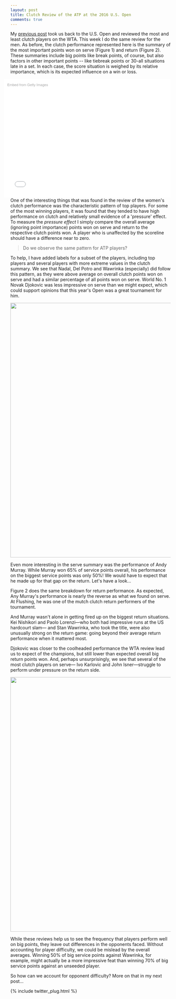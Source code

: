 ```yaml
---
layout: post
title: Clutch Review of the ATP at the 2016 U.S. Open
comments: true
---
```




My [previous post](http://on-the-t.com/2016/09/23/US-Open-Women-Clutch/) took us back to the U.S. Open and reviewed the most and least clutch players on the WTA. This week I do the same review for the men. As before, the clutch performance represented here is the summary of the most important points won on serve (Figure 1) and return (Figure 2). These summaries include big points like break points, of course, but also factors in other important points -- like tiebreak points or 30-all situations late in a set. In each case, the score situation is weighed by its relative importance, which is its expected influence on a win or loss. 

<div class="getty embed image" style="background-color:#fff;display:inline-block;font-family:'Helvetica Neue',Helvetica,Arial,sans-serif;color:#a7a7a7;font-size:11px;width:100%;max-width:594px;float:right;padding:2%;"><div style="padding:0;margin:0;text-align:left;"><a href="http://www.gettyimages.com/detail/601340314" target="_blank" style="color:#a7a7a7;text-decoration:none;font-weight:normal !important;border:none;display:inline-block;">Embed from Getty Images</a></div><div style="overflow:hidden;position:relative;height:0;padding:66.666667% 0 0 0;width:100%;"><iframe src="//embed.gettyimages.com/embed/601340314?et=y0Q7wzmcSldOEuhvxj4_gw&viewMoreLink=on&sig=nRwi86WW_aQ0heY5kQk_QNjJuYK2kMytUyxoNN0iddQ=&caption=true" width="594" height="396" scrolling="no" frameborder="0" style="display:inline-block;position:absolute;top:0;left:0;width:100%;height:100%;margin:0;"></iframe></div><p style="margin:0;"></p></div>

One of the interesting things that was found in the review of the women's clutch performance was the characteristic pattern of top players. For some of the most winning players, it was found that they tended to have high performance on clutch and relatively small evidence of a 'pressure' effect. To measure the _pressure effect_ I simply compare the overall average (ignoring point importance) points won on serve and return to the respective clutch points won. A player who is unaffected by the scoreline should have a difference near to zero.

> Do we observe the same pattern for ATP players?

To help, I have added labels for a subset of the players, including top players and several players with more extreme values in the clutch summary. We see that Nadal, Del Potro and Wawrinka (especially) did follow this pattern, as they were above average on overall clutch points won on serve and had a similar percentage of all points won on serve. World No. 1 Novak Djokovic was less impressive on serve than we might expect, which could support opinions that this year's Open was a great tournament for him.


<div>
    <a href="https://plot.ly/~on-the-t/956/" target="_blank" title="" style="display: block; text-align: center;"><img src="https://plot.ly/~on-the-t/956.png" alt="" style="max-width: 100%;width: 800px;"  width="800" onerror="this.onerror=null;this.src='https://plot.ly/404.png';" /></a>
    <script data-plotly="on-the-t:956"  src="https://plot.ly/embed.js" async></script>
</div>

Even more interesting in the serve summary was the performance of Andy Murray. While Murray won 65% of service points overall, his performance on the biggest service points was only 50%! We would have to expect that he made up for that gap on the return. Let's have a look...

Figure 2 does the same breakdown for return performance. As expected, Any Murray's performance is nearly the reverse as what we found on serve. At Flushing, he was one of the mutch clutch return performers of the tournament. 

And Murray wasn't alone in getting fired up on the biggest return situations. Kei Nishikori and Paolo Lorenzi&mdash;who both had impressive runs at the US hardcourt slam&mdash; and Stan Wawrinka, who took the title, were also unusually strong on the return game: going beyond their average return performance when it mattered most.

Djokovic was closer to the coolheaded performance the WTA review lead us to expect of the champions, but still lower than expected overall big return points won. And, perhaps unsurprisingly, we see that several of the most clutch players on serve&mdash; Ivo Karlovic and John Isner&mdash;struggle to perform under pressure on the return side.


<div>
    <a href="https://plot.ly/~on-the-t/958/" target="_blank" title="" style="display: block; text-align: center;"><img src="https://plot.ly/~on-the-t/958.png" alt="" style="max-width: 100%;width: 800px;"  width="800" onerror="this.onerror=null;this.src='https://plot.ly/404.png';" /></a>
    <script data-plotly="on-the-t:958"  src="https://plot.ly/embed.js" async></script>
</div>

While these reviews help us to see the frequency that players perform well on big points, they leave out differences in the opponents faced. Without accounting for player difficulty, we could be mislead by the overall averages. Winning 50% of big service points against Wawrinka, for example, might actually be a more impressive feat than winning 70% of big service points against an unseeded player. 

So how can we account for opponent difficulty? More on that in my next post...


{% include twitter_plug.html %}
